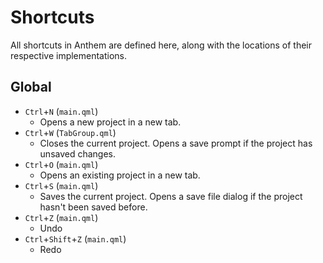# Shortcuts

All shortcuts in Anthem are defined here, along with the locations of their respective implementations.

## Global

- `Ctrl`+`N` (`main.qml`)
  - Opens a new project in a new tab.
- `Ctrl`+`W` (`TabGroup.qml`)
  - Closes the current project. Opens a save prompt if the project has unsaved changes.
- `Ctrl`+`O` (`main.qml`)
  - Opens an existing project in a new tab.
- `Ctrl`+`S` (`main.qml`)
  - Saves the current project. Opens a save file dialog if the project hasn't been saved before.
- `Ctrl`+`Z` (`main.qml`)
  - Undo
- `Ctrl`+`Shift`+`Z` (`main.qml`)
  - Redo